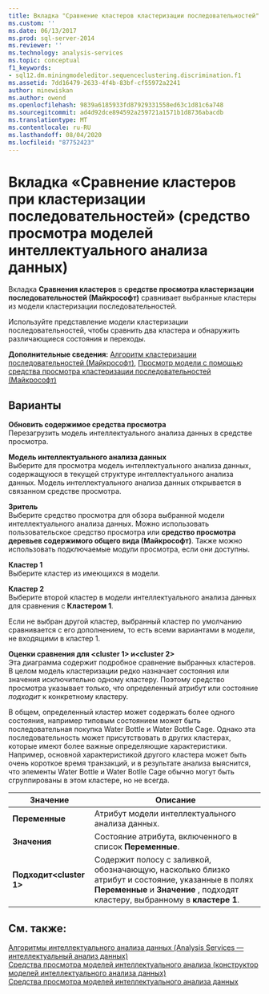 ```yaml
---
title: Вкладка "Сравнение кластеров кластеризации последовательностей" (средство просмотра моделей интеллектуального анализа данных) | Документация Майкрософт
ms.custom: ''
ms.date: 06/13/2017
ms.prod: sql-server-2014
ms.reviewer: ''
ms.technology: analysis-services
ms.topic: conceptual
f1_keywords:
- sql12.dm.miningmodeleditor.sequenceclustering.discrimination.f1
ms.assetid: 7dd16479-2633-4f4b-83bf-cf55972a2241
author: minewiskan
ms.author: owend
ms.openlocfilehash: 9839a6185933fd87929331558ed63c1d81c6a748
ms.sourcegitcommit: ad4d92dce894592a259721a1571b1d8736abacdb
ms.translationtype: MT
ms.contentlocale: ru-RU
ms.lasthandoff: 08/04/2020
ms.locfileid: "87752423"
---
```

# <a name="sequence-clustering-cluster-discrimination-tab-mining-model-viewer"></a>Вкладка «Сравнение кластеров при кластеризации последовательностей» (средство просмотра моделей интеллектуального анализа данных)
  Вкладка  **Сравнения кластеров** в **средстве просмотра кластеризации последовательностей (Майкрософт)** сравнивает выбранные кластеры из модели кластеризации последовательностей.  
  
 Используйте представление модели кластеризации последовательностей, чтобы сравнить два кластера и обнаружить различающиеся состояния и переходы.  
  
 **Дополнительные сведения:** [Алгоритм кластеризации последовательностей (Майкрософт)](data-mining/microsoft-sequence-clustering-algorithm.md), [Просмотр модели с помощью средства просмотра кластеризации последовательностей (Майкрософт)](data-mining/browse-a-model-using-the-microsoft-sequence-cluster-viewer.md)  
  
## <a name="options"></a>Варианты  
 **Обновить содержимое средства просмотра**  
 Перезагрузить модель интеллектуального анализа данных в средстве просмотра.  
  
 **Модель интеллектуального анализа данных**  
 Выберите для просмотра модель интеллектуального анализа данных, содержащуюся в текущей структуре интеллектуального анализа данных. Модель интеллектуального анализа данных открывается в связанном средстве просмотра.  
  
 **Зритель**  
 Выберите средство просмотра для обзора выбранной модели интеллектуального анализа данных. Можно использовать пользовательское средство просмотра или **средство просмотра деревьев содержимого общего вида (Майкрософт)**. Также можно использовать подключаемые модули просмотра, если они доступны.  
  
 **Кластер 1**  
 Выберите кластер из имеющихся в модели.  
  
 **Кластер 2**  
 Выберите второй кластер в модели интеллектуального анализа данных для сравнения с **Кластером 1**.  
  
 Если не выбран другой кластер, выбранный кластер по умолчанию сравнивается с его дополнением, то есть всеми вариантами в модели, не входящими в кластер 1.  
  
 **Оценки сравнения для \<cluster 1> и\<cluster 2>**  
 Эта диаграмма содержит подробное сравнение выбранных кластеров. В целом модель кластеризации редко назначает состояния или значения исключительно одному кластеру. Поэтому средство просмотра указывает только, что определенный атрибут или состояние *подходит* к конкретному кластеру.  
  
 В общем, определенный кластер может содержать более одного состояния, например типовым состоянием может быть последовательная покупка Water Bottle и Water Bottle Cage. Однако эта последовательность может присутствовать в других кластерах, которые имеют более важные определяющие характеристики. Например, основной характеристикой другого кластера может быть очень короткое время транзакций, и в результате анализа выяснится, что элементы Water Bottle и Water Botlle Cage обычно могут быть сгруппированы в этом кластере, но не всегда.  
  
|Значение|Описание|  
|-----------|-----------------|  
|**Переменные**|Атрибут модели интеллектуального анализа данных.|  
|**Значения**|Состояние атрибута, включенного в список **Переменные**.|  
|**Подходит\<cluster 1>**|Содержит полосу с заливкой, обозначающую, насколько близко атрибут и состояние, указанные в полях **Переменные** и **Значение** , подходят кластеру, выбранному в **кластере 1**.|  
  
## <a name="see-also"></a>См. также:  
 [Алгоритмы интеллектуального анализа данных &#40;Analysis Services — интеллектуальный анализ данных&#41;](data-mining/data-mining-algorithms-analysis-services-data-mining.md)   
 [Средства просмотра моделей интеллектуального анализа &#40;конструктор моделей интеллектуального анализа данных&#41;](mining-model-viewers-data-mining-model-designer.md)   
 [Средства просмотра моделей интеллектуального анализа данных](data-mining/data-mining-model-viewers.md)  
  
  

